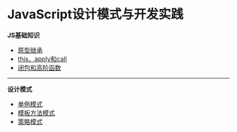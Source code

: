 # JavaScript设计模式与开发实践
**JS基础知识**
* [原型继承](./prototypical)
* [this、apply和call](./about-this)
* [闭包和高阶函数](./closure)
___
**设计模式**
* [单例模式](./singleton)
* [模板方法模式](./template-method)
* [策略模式](./strategy-pattern)


